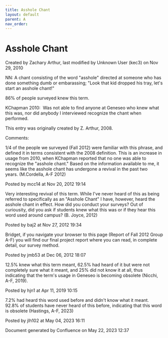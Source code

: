 ```yaml
---
title: Asshole Chant
layout: default
parent: A
nav_order:
---
```


# Asshole Chant

Created by  Zachary Arthur, last modified by  Unknown User (kec3) on Nov 29, 2010

NN: A chant consisting of the word &quot;asshole&quot; directed at someone who has done something dumb or embarassing; &quot;Look that kid dropped his tray, let's start an asshole chant!&quot;

86% of people surveyed knew this term.

KChapman 2010:  Was not able to find anyone at Geneseo who knew what this was, nor did anybody I interviewed recognize the chant when performed.

This entry was originally created by Z. Arthur, 2008.

Comments:

1/4 of the people we surveyed (Fall 2012) were familiar with this phrase, and defined it in terms consistent with the 2008 definition. This is an increase in usage from 2010, when KChapman reported that no one was able to recognize the &quot;asshole chant.&quot; Based on the information available to me, it seems like the asshole chant has undergone a revival in the past two years. (M.Cordella, A-F 2012) 

Posted by mcc14 at Nov 20, 2012 19:14

Very interesting revival of this term. While I've never heard of this as being referred to specifically as an &quot;Asshole Chant&quot; I have, however, heard the asshole chant in effect. How did you conduct your surveys? Out of curiousity, did you ask if students knew what this was or if they hear this word used around campus? (B. Joyce, 2012)

Posted by baj2 at Nov 27, 2012 19:34

Bridget, if you navigate your browser to this page (Report of Fall 2012 Group A-F) you will find our final project report where you can read, in complete detail, our survey method. 

Posted by jmb53 at Dec 06, 2012 18:07

12.5% knew what this term meant, 62.5% had heard of it but were not completely sure what it meant, and 25% did not know it at all, thus indicating that the term's usage in Geneseo is becoming obsolete (Nicchi, A-F, 2019). 

Posted by hjn1 at Apr 11, 2019 10:15

7.2% had heard this word used before and didn't know what it meant. 92.8% of students have never heard of this before, indicating that this word is obsolete (Hastings, A-F, 2023)

Posted by jlh102 at May 04, 2023 16:11

Document generated by Confluence on May 22, 2023 12:37


